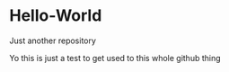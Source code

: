 # Hello-World
Just another repository

Yo this is just a test to get used to this whole github thing
